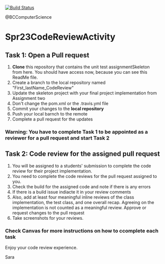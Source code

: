 [![Build Status](https://app.travis-ci.com/sarafarag/Spring22CodeReviewActivity.svg?token=pcgRqfKGuCm9Gai24pHo&branch=main)](https://app.travis-ci.com/sarafarag/Spring22CodeReviewActivity)

@BCComputerScience

# Spr23CodeReviewActivity

## Task 1: Open a Pull request 
1. **Clone** this repository that contains the unit test assignmentSkeleton from here. You should have access now, because you can see this ReadMe file.
2. Create a branch to the local repository named "First_lastName_CodeReview"
3. Update the skeleton project with your final project implementation from Assignment two
4. Don't change the pom.xml or the .travis.yml file
5. Commit your changes to the **local repository** 
6. Push your local barnch to the remote
7. Complete a pull request for the updates


### Warning: You have to complete Task 1 to be appointed as a reviewer for a pull request and start Task 2

## Task 2: Code review for the assigned pull request
1. You will be assigned to a students' submission to complete the code review for their project implementation.
2. You need to complete the code reviews for the pull request assigned to you.
3. Check the build for the assigned code and note if there is any errors
4. If there is a build issue indiacte it in your review comments
5. Also, add at least four meaningful inline reviews of the class implementation, the test class, and one overall recap. Agreeing on the implementation is not counted as a meaningful review.
Approve or request changes to the pull request
6. Take screenshots for your reviews.

### Check Canvas for more instructions on how to ccomplete each task

Enjoy your code review experience.

Sara
